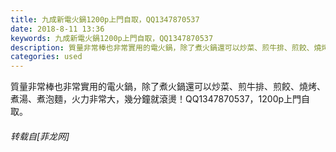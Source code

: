 ```yaml
---
title: 九成新電火鍋1200p上門自取，QQ1347870537
date: 2018-8-11 13:36
keywords: 九成新電火鍋1200p上門自取，QQ1347870537
description: 質量非常棒也非常實用的電火鍋，除了煮火鍋還可以炒菜、煎牛排、煎餃、燒烤、煮湯、煮泡麵，火力非常大，幾分鐘就滾燙！QQ1347870537，1200p上門自取。
categories: used
---
```

<td class="t_f" id="postmessage_1625864">

質量非常棒也非常實用的電火鍋，除了煮火鍋還可以炒菜、煎牛排、煎餃、燒烤、煮湯、煮泡麵，火力非常大，幾分鐘就滾燙！QQ1347870537，1200p上門自取。</td>
###### 转载自[菲龙网]